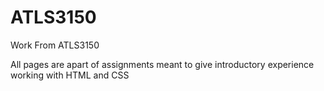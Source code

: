 # ATLS3150
Work From ATLS3150

All pages are apart of assignments meant to give introductory experience working with HTML and CSS
